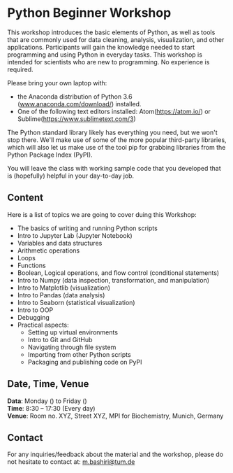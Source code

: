 # Python Beginner Workshop
This workshop introduces the basic elements of Python, as well as tools that are commonly used for data cleaning, analysis, visualization, and other applications. Participants will gain the knowledge needed to start programming and using Python in everyday tasks. This workshop is intended for scientists who are new to programming. No experience is required.

Please bring your own laptop with:
- the Anaconda distribution of Python 3.6 (www.anaconda.com/download/) installed.
- One of the following text editors installed: Atom(https://atom.io/) or Sublime(https://www.sublimetext.com/3)

The Python standard library likely has everything you need, but we won't stop there. We'll make use of some of the more popular third-party libraries, which will also let us make use of the tool pip for grabbing libraries from the Python Package Index (PyPI).

You will leave the class with working sample code that you developed that is (hopefully) helpful in your day-to-day job.

## Content
Here is a list of topics we are going to cover duing this Workshop:
- The basics of writing and running Python scripts
- Intro to Jupyter Lab (Jupyter Notebook)
- Variables and data structures
- Arithmetic operations
- Loops
- Functions
- Boolean, Logical operations, and flow control (conditional statements)
- Intro to Numpy (data inspection, transformation, and manipulation)
- Intro to Matplotlib (visualization)
- Intro to Pandas (data analysis)
- Intro to Seaborn (statistical visualization)
- Intro to OOP
- Debugging
- Practical aspects:
    - Setting up virtual environments
    - Intro to Git and GitHub
    - Navigating through file system
    - Importing from other Python scripts
    - Packaging and publishing code on PyPI

## Date, Time, Venue
**Data**: Monday () to Friday () <br>
**Time**: 8:30 – 17:30 (Every day) <br>
**Venue**: Room no. XYZ, Street XYZ, MPI for Biochemistry, Munich, Germany

## Contact
For any inquiries/feedback about the material and the workshop, please do not hesitate to contact at: m.bashiri@tum.de
